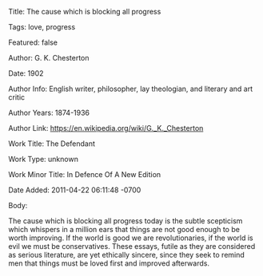 Title:  The cause which is blocking all progress

Tags:   love, progress

Featured: false

Author: G. K. Chesterton

Date:   1902

Author Info: English writer, philosopher, lay theologian, and literary and art critic

Author Years: 1874-1936

Author Link: https://en.wikipedia.org/wiki/G._K._Chesterton

Work Title: The Defendant

Work Type: unknown

Work Minor Title: In Defence Of A New Edition

Date Added: 2011-04-22 06:11:48 -0700

Body: 

The cause which is blocking all progress today is the subtle scepticism which whispers in a million ears that things are not good enough to be worth improving. If the world is good we are revolutionaries, if the world is evil we must be conservatives. These essays, futile as they are considered as serious literature, are yet ethically sincere, since they seek to remind men that things must be loved first and improved afterwards. 


